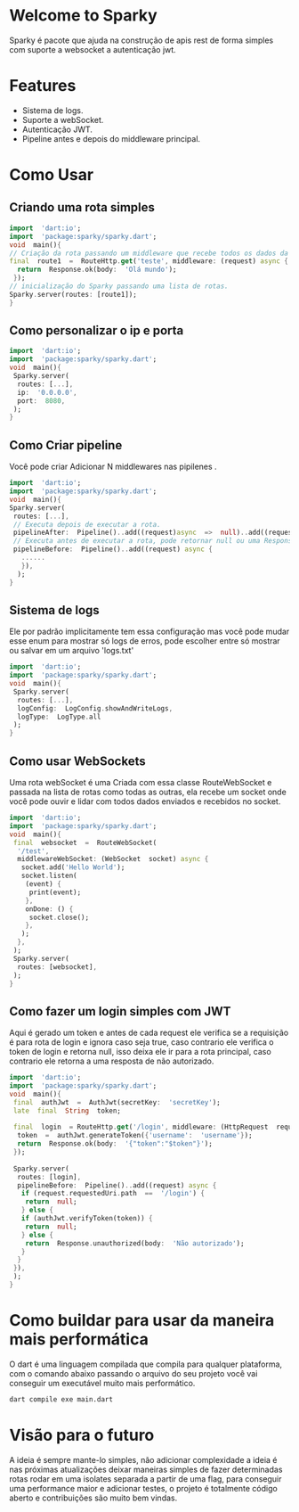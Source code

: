 # Welcome to Sparky

Sparky é pacote que ajuda na construção de apis rest de forma simples com suporte a websocket a autenticação jwt.

# Features

- Sistema de logs.
- Suporte a webSocket.
- Autenticação JWT.
- Pipeline antes e depois do middleware principal.

# Como Usar

## Criando uma rota simples

```dart
import  'dart:io';
import  'package:sparky/sparky.dart';
void  main(){
// Criação da rota passando um middleware que recebe todos os dados da request, e precisa retornar uma response.
final  route1  =  RouteHttp.get('teste', middleware: (request) async {
  return  Response.ok(body:  'Olá mundo');
 });
// inicialização do Sparky passando uma lista de rotas.
Sparky.server(routes: [route1]);
}
```

## Como personalizar o ip e porta

```dart
import  'dart:io';
import  'package:sparky/sparky.dart';
void  main(){
 Sparky.server(
  routes: [...],
  ip:  '0.0.0.0',
  port:  8080,
 );
}
```

## Como Criar pipeline

Você pode criar Adicionar N middlewares nas pipilenes .

```dart
import  'dart:io';
import  'package:sparky/sparky.dart';
void  main(){
Sparky.server(
 routes: [...],
 // Executa depois de executar a rota.
 pipelineAfter:  Pipeline()..add((request)async  =>  null)..add((request)async  =>  null),
 // Executa antes de executar a rota, pode retornar null ou uma Response, se for retornado uma response ele não executa a rota principal.
 pipelineBefore:  Pipeline()..add((request) async {
   ......
   }),
  );
}
```

## Sistema de logs

Ele por padrão implicitamente tem essa configuração mas você pode mudar esse enum para mostrar só logs de erros, pode escolher entre só mostrar ou salvar em um arquivo 'logs.txt'

```dart
import  'dart:io';
import  'package:sparky/sparky.dart';
void  main(){
 Sparky.server(
  routes: [...],
  logConfig:  LogConfig.showAndWriteLogs,
  logType:  LogType.all
 );
}
```

## Como usar WebSockets

Uma rota webSocket é uma Criada com essa classe RouteWebSocket e passada na lista de rotas como todas as outras, ela recebe um socket onde você pode ouvir e lidar com todos dados enviados e recebidos no socket.

```dart
import  'dart:io';
import  'package:sparky/sparky.dart';
void  main(){
 final  websocket  =  RouteWebSocket(
  '/test',
  middlewareWebSocket: (WebSocket  socket) async {
   socket.add('Hello World');
   socket.listen(
    (event) {
     print(event);
    },
    onDone: () {
     socket.close();
    },
   );
  },
 );
 Sparky.server(
  routes: [websocket],
 );
}
```

## Como fazer um login simples com JWT

Aqui é gerado um token e antes de cada request ele verifica se a requisição é para rota de login e ignora caso seja true, caso contrario ele verifica o token de login e retorna null, isso deixa ele ir para a rota principal, caso contrario ele retorna a uma resposta de não autorizado.

```dart
import  'dart:io';
import  'package:sparky/sparky.dart';
void  main(){
 final  authJwt  =  AuthJwt(secretKey:  'secretKey');
 late  final  String  token;
 
 final  login  = RouteHttp.get('/login', middleware: (HttpRequest  request) async {
  token  =  authJwt.generateToken({'username':  'username'});
  return  Response.ok(body:  '{"token":"$token"}');
 });
 
 Sparky.server(
  routes: [login],
  pipelineBefore:  Pipeline()..add((request) async {
   if (request.requestedUri.path  ==  '/login') {
    return  null;
   } else {
   if (authJwt.verifyToken(token)) {
    return  null;
   } else {
    return  Response.unauthorized(body:  'Não autorizado');
   }
  }
 }),
 );
}
```

# Como buildar para usar da maneira mais performática

O dart é uma linguagem compilada que compila para qualquer plataforma,  com o comando abaixo passando o arquivo do seu projeto você vai conseguir um executável muito mais performático.

```bash
dart compile exe main.dart
```

# Visão para o futuro

A ideia é sempre mante-lo simples, não adicionar complexidade a ideia é nas próximas atualizações deixar maneiras simples de fazer determinadas rotas rodar em uma isolates separada a partir de uma flag, para conseguir uma performance maior e adicionar testes, o projeto é totalmente código aberto e contribuições são muito bem vindas.
